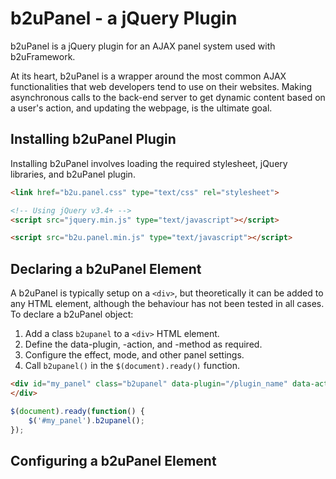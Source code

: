# b2uPanel - a jQuery Plugin
b2uPanel is a jQuery plugin for an AJAX panel system used with b2uFramework.

At its heart, b2uPanel is a wrapper around the most common AJAX functionalities that web developers tend to use on their websites. Making asynchronous calls to the back-end server to get dynamic content based on a user's action, and updating the webpage, is the ultimate goal.

## Installing b2uPanel Plugin
Installing b2uPanel involves loading the required stylesheet, jQuery libraries, and b2uPanel plugin.
```HTML
<link href="b2u.panel.css" type="text/css" rel="stylesheet">

<!-- Using jQuery v3.4+ -->
<script src="jquery.min.js" type="text/javascript"></script>

<script src="b2u.panel.min.js" type="text/javascript"></script>
```
## Declaring a b2uPanel Element
A b2uPanel is typically setup on a `<div>`, but theoretically it can be added to any HTML element, although the behaviour has not been tested in all cases. To declare a b2uPanel object:
1. Add a class `b2upanel` to a `<div>` HTML element.
2. Define the data-plugin, -action, and -method as required.
3. Configure the effect, mode, and other panel settings.
4. Call `b2upanel()` in the `$(document).ready()` function.

```HTML
<div id="my_panel" class="b2upanel" data-plugin="/plugin_name" data-action="action_name" data-method="method_name" data-init="false" data-mode="none">
</div>
```
```javascript
$(document).ready(function() {
    $('#my_panel').b2upanel();
});
```
## Configuring a b2uPanel Element
